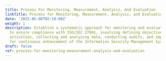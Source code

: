 ```yaml
---
title: Process For Monitoring, Measurement, Analysis, And Evaluation
linkTitle: Process for Monitoring, Measurement, Analysis, and Evaluation
date: '2025-05-06T02:19:00Z'
weight: 1
description: Establish a systematic approach for monitoring and evaluating processes
  to ensure compliance with ISO/IEC 27001, involving defining objectives, planning
  activities, collecting and analyzing data, conducting audits, and implementing improvements
  for continuous enhancement of the Information Security Management System.
draft: false
ref: process-for-monitoring-measurement-analysis-and-evaluation
---
```


